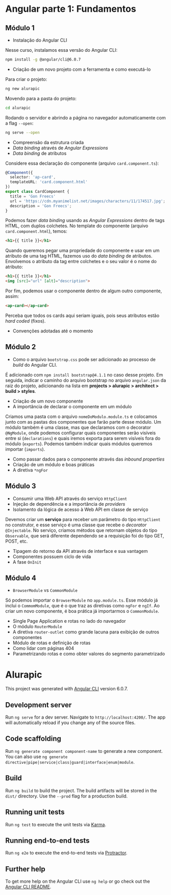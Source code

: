 # Angular parte 1: Fundamentos

## Módulo 1

- Instalação do Angular CLI

Nesse curso, instalamos essa versão do Angular CLI:

```bash
npm install -g @angular/cli@6.0.7
```

- Criação de um novo projeto com a ferramenta e como executá-lo

Para criar o projeto:

```bash
ng new alurapic
```

Movendo para a pasta do projeto:

```bash
cd alurapic
```

Rodando o servidor e abrindo a página no navegador automaticamente com a flag `--open`:

```bash
ng serve --open 
```

- Compreensão da estrutura criada
- *Data binding* através de *Angular Expressions*
- *Data binding* de atributos

Considere essa declaração do componente (arquivo `card.component.ts`):

```ts
@Component({
  selector: 'ap-card',
  templateURL: 'card.component.html'
})
export class CardComponent {
  title = 'Gon Freecs'
  url = 'https://cdn.myanimelist.net/images/characters/11/174517.jpg';
  description = 'Gon Freecs';
}
```

Podemos fazer *data binding* usando as *Angular Expressions* dentro de tags HTML, com duplos colchetes. No template do componente (arquivo `card.component.html`), temos:

```html
<h1>{{ title }}</h1>
```

Quando queremos pegar uma propriedade do componente e usar em um atributo de uma tag HTML, fazemos uso do *data binding* de atributos. Envolvemos o atributo da tag entre colchetes e o seu valor é o nome do atributo:

```html
<h1>{{ title }}</h1>
<img [src]="url" [alt]="description">
```

Por fim, podemos usar o componente dentro de algum outro componente, assim:

```html
<ap-card></ap-card>
```

Perceba que todos os cards aqui seriam iguais, pois seus atributos estão *hard coded* (fixos).

- Convenções adotadas até o momento

## Módulo 2

- Como o arquivo `bootstrap.css` pode ser adicionado ao processo de *build* do Angular CLI.

É adicionado com `npm install bootstrap@4.1.1` no caso desse projeto. Em seguida, indicar o caminho do arquivo bootstrap no arquivo `angular.json` da raiz do projeto, adicionando na lista em **projects > alurapic > architect > build > styles**.

- Criação de um novo componente
- A importância de declarar o componente em um módulo

Criamos uma pasta com o arquivo `nomeDoModulo.module.ts` e colocamos junto com as pastas dos componentes que farão parte desse módulo. Um módulo também é uma classe, mas que declaramos com o decorator `@NgModule`, onde podemos configurar quais componentes serão visíveis entre si (`declarations`) e quais iremos exporta para serem visíveis fora do módulo (`exports`). Podemos também indicar quais módulos queremos importar (`imports`).

- Como passar dados para o componente através das *inbound properties*
- Criação de um módulo e boas práticas
- A diretiva `*ngFor`

## Módulo 3

- Consumir uma Web API através do serviço `HttpClient`
- Injeção de dependência e a importância de *providers*
- Isolamento da lógica de acesso à Web API em classe de serviço

Devemos criar um **serviço** para receber um parâmetro do tipo `HttpClient` no construtor, e esse serviço é uma classe que recebe o *decorator* `@Injectable`. No serviço, criamos métodos que retornam objetos do tipo `Observable`, que será diferente dependendo se a requisição foi do tipo GET, POST, etc.

- Tipagem do retorno da API através de interface e sua vantagem
- Componentes possuem ciclo de vida
- A fase `OnInit`

## Módulo 4

- `BrowserModule` vs `CommonModule`

Só podemos importar o `BrowserModule` no `app.module.ts`. Esse módulo já inclui o `CommomModule`, que é o que traz as diretivas como `ngFor` e `ngIf`. Ao criar um novo componente, é boa prática já importarmos o `CommonModule`.

- Single Page Application e rotas no lado do navegador
- O módulo `RouterModule`
- A diretiva `router-outlet` como grande lacuna para exibição de outros componentes
- Módulo de rotas e definição de rotas
- Como lidar com páginas 404
- Parametrizando rotas e como obter valores do segmento parametrizado

# Alurapic

This project was generated with [Angular CLI](https://github.com/angular/angular-cli) version 6.0.7.

## Development server

Run `ng serve` for a dev server. Navigate to `http://localhost:4200/`. The app will automatically reload if you change any of the source files.

## Code scaffolding

Run `ng generate component component-name` to generate a new component. You can also use `ng generate directive|pipe|service|class|guard|interface|enum|module`.

## Build

Run `ng build` to build the project. The build artifacts will be stored in the `dist/` directory. Use the `--prod` flag for a production build.

## Running unit tests

Run `ng test` to execute the unit tests via [Karma](https://karma-runner.github.io).

## Running end-to-end tests

Run `ng e2e` to execute the end-to-end tests via [Protractor](http://www.protractortest.org/).

## Further help

To get more help on the Angular CLI use `ng help` or go check out the [Angular CLI README](https://github.com/angular/angular-cli/blob/master/README.md).
